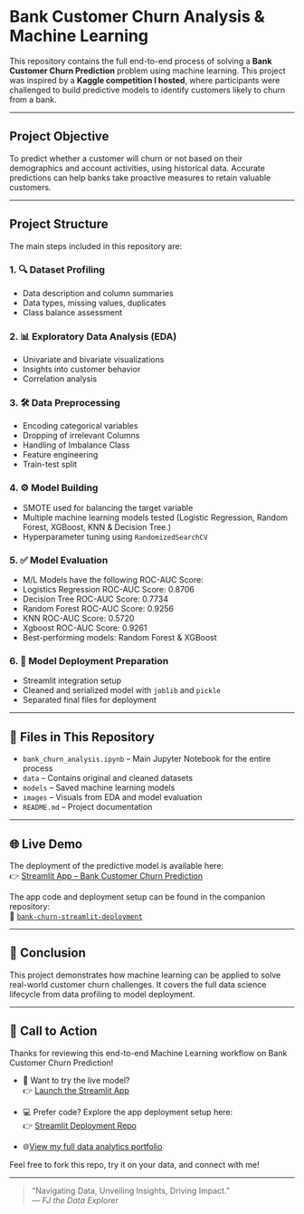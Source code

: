 # Bank Customer Churn Analysis & Machine Learning

This repository contains the full end-to-end process of solving a **Bank Customer Churn Prediction** problem using machine learning. This project was inspired by a **Kaggle competition I hosted**, where participants were challenged to build predictive models to identify customers likely to churn from a bank.

---

##  Project Objective

To predict whether a customer will churn or not based on their demographics and account activities, using historical data. Accurate predictions can help banks take proactive measures to retain valuable customers.

---

##  Project Structure

The main steps included in this repository are:

### 1. 🔍 Dataset Profiling
- Data description and column summaries
- Data types, missing values, duplicates
- Class balance assessment

### 2. 📊 Exploratory Data Analysis (EDA)
- Univariate and bivariate visualizations
- Insights into customer behavior
- Correlation analysis

### 3. 🛠️ Data Preprocessing
- Encoding categorical variables
- Dropping of irrelevant Columns
- Handling of Imbalance Class
- Feature engineering
- Train-test split

### 4. ⚙️ Model Building
- SMOTE used for balancing the target variable
- Multiple machine learning models tested (Logistic Regression, Random Forest, XGBoost, KNN & Decision Tree.)
- Hyperparameter tuning using `RandomizedSearchCV`


### 5. ✅ Model Evaluation
- M/L Models have the following ROC-AUC Score:
- Logistics Regression ROC-AUC Score: 0.8706
- Decision Tree ROC-AUC Score: 0.7734
- Random Forest ROC-AUC Score: 0.9256
- KNN ROC-AUC Score: 0.5720
- Xgboost ROC-AUC Score: 0.9261
- Best-performing models: Random Forest & XGBoost

### 6. 🚀 Model Deployment Preparation
- Streamlit integration setup
- Cleaned and serialized model with `joblib` and `pickle`
- Separated final files for deployment

---

## 📂 Files in This Repository

- `bank_churn_analysis.ipynb` – Main Jupyter Notebook for the entire process
- `data` – Contains original and cleaned datasets
- `models` – Saved machine learning models
- `images` – Visuals from EDA and model evaluation
- `README.md` – Project documentation

---

## 🌐 Live Demo

The deployment of the predictive model is available here:  
👉 [Streamlit App – Bank Customer Churn Prediction](https://bank-customer-churn-prediction-app-szvevdugbfdd8q6oghpuvj.streamlit.app/)

The app code and deployment setup can be found in the companion repository:  
🔗 [`bank-churn-streamlit-deployment`](https://github.com/FijabiAdekunle/bank-churn-streamlit-deployment)

---

## 🏁 Conclusion

This project demonstrates how machine learning can be applied to solve real-world customer churn challenges. It covers the full data science lifecycle from data profiling to model deployment.

---

## 🙌 Call to Action

Thanks for reviewing this end-to-end Machine Learning workflow on Bank Customer Churn Prediction!

- 🚀 Want to try the live model?  
  👉 [Launch the Streamlit App](https://bank-customer-churn-prediction-app-szvevdugbfdd8q6oghpuvj.streamlit.app/)

- 💻 Prefer code? Explore the app deployment setup here:  
  👉 [Streamlit Deployment Repo](https://github.com/FijabiAdekunle/bank-churn-streamlit-deployment)

- 🌐[View my full data analytics portfolio](https://sites.google.com/view/fijabijadekunle/home)

Feel free to fork this repo, try it on your data, and connect with me!


---

> “Navigating Data, Unveiling Insights, Driving Impact.”  
> — *FJ the Data Explorer*
